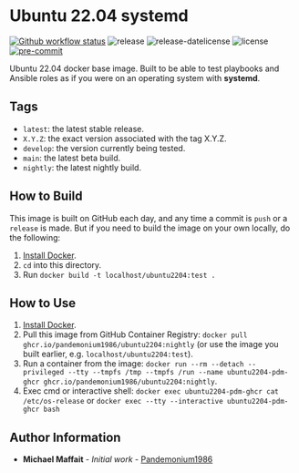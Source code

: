 # Ubuntu 22.04 systemd

[![Github workflow status](https://github.com/Pandemonium1986/docker-ubuntu2204/actions/workflows/docker.yml/badge.svg?branch=main)](https://github.com/Pandemonium1986/docker-ubuntu2204/actions/workflows/docker.yml)
![release](https://img.shields.io/github/release/Pandemonium1986/docker-ubuntu2204)
![release-datelicense](https://img.shields.io/github/release-date/Pandemonium1986/docker-ubuntu2204)
![license](https://img.shields.io/github/license/Pandemonium1986/docker-ubuntu2204)
[![pre-commit](https://img.shields.io/badge/pre--commit-enabled-brightgreen?logo=pre-commit&logoColor=white)](https://github.com/pre-commit/pre-commit)

Ubuntu 22.04 docker base image. Built to be able to test playbooks and Ansible roles as if you were on an operating system with **systemd**.

## Tags

- `latest`: the latest stable release.
- `X.Y.Z`: the exact version associated with the tag X.Y.Z.
- `develop`: the version currently being tested.
- `main`: the latest beta build.
- `nightly`: the latest nightly build.

## How to Build

This image is built on GitHub each day, and any time a commit is `push` or a `release` is made. But if you need to build the image on your own locally, do the following:

1. [Install Docker](https://docs.docker.com/engine/installation/).
2. `cd` into this directory.
3. Run `docker build -t localhost/ubuntu2204:test .`

## How to Use

1. [Install Docker](https://docs.docker.com/engine/installation/).
2. Pull this image from GitHub Container Registry: `docker pull ghcr.io/pandemonium1986/ubuntu2204:nightly` (or use the image you built earlier, e.g. `localhost/ubuntu2204:test`).
3. Run a container from the image: `docker run --rm --detach --privileged --tty --tmpfs /tmp --tmpfs /run --name ubuntu2204-pdm-ghcr ghcr.io/pandemonium1986/ubuntu2204:nightly`.
4. Exec cmd or interactive shell: `docker exec ubuntu2204-pdm-ghcr cat /etc/os-release` or `docker exec --tty --interactive ubuntu2204-pdm-ghcr bash`

## Author Information

- **Michael Maffait** - _Initial work_ - [Pandemonium1986](https://github.com/Pandemonium1986)
